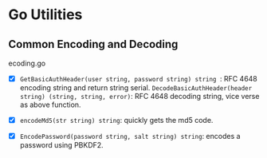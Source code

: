 # Go Utilities

## Common Encoding and Decoding
ecoding.go
- [x] `GetBasicAuthHeader(user string, password string) string `: RFC 4648 encoding string and return string serial.
       `DecodeBasicAuthHeader(header string) (string, string, error)`: RFC 4648 decoding string, vice verse as above function.
- [x] `encodeMd5(str string) string`: quickly gets the md5 code.
- [x] `EncodePassword(password string, salt string) string`:  encodes a password using PBKDF2.

